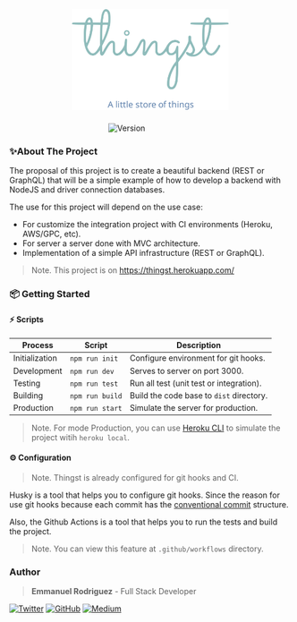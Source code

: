 <div style="display: grid; row-gap: 24px; justify-content: center; justify-items: center">
    <img src="docs/logo.svg" alt="Logo" width="280" />
    <img width="150" src="https://img.shields.io/badge/dynamic/json?color=EBCB8B&style=for-the-badge&label=version&prefix=v&query=version&url=https%3A%2F%2Fraw.githubusercontent.com%2Froremdev%2Fthingst%2Fmaster%2Fpackage.json" alt="Version" />
</div>

### ✨About The Project

The proposal of this project is to create a beautiful backend (REST or GraphQL) that will be a simple example of how to
develop a backend with NodeJS and driver connection databases.

The use for this project will depend on the use case:

- For customize the integration project with CI environments (Heroku, AWS/GPC, etc).
- For server a server done with MVC architecture.
- Implementation of a simple API infrastructure (REST or GraphQL).

> Note. This project is on https://thingst.herokuapp.com/

### 📦 Getting Started

#### ⚡️ Scripts

| Process        | Script          | Description                              |
| -------------- | --------------- | ---------------------------------------- |
| Initialization | `npm run init`  | Configure environment for git hooks.     |
| Development    | `npm run dev`   | Serves to server on port 3000.           |
| Testing        | `npm run test`  | Run all test (unit test or integration). |
| Building       | `npm run build` | Build the code base to `dist` directory. |
| Production     | `npm run start` | Simulate the server for production.      |

> Note. For mode Production, you can use [Heroku CLI](https://devcenter.heroku.com/articles/heroku-cli) to simulate the project witih `heroku local`.

#### ⚙️ Configuration

> Note. Thingst is already configured for git hooks and CI.

Husky is a tool that helps you to configure git hooks. Since the reason for use git hooks because each commit has
the [conventional commit](https://www.conventionalcommits.org/en/v1.0.0/) structure.

Also, the Github Actions is a tool that helps you to run the tests and build the project.

> Note. You can view this feature at `.github/workflows` directory.

### Author

> **Emmanuel Rodriguez** - Full Stack Developer

[![Twitter](https://img.shields.io/badge/Twitter-ECEFF4?style=for-the-badge&logo=Twitter)](https://twitter.com/roremDev)
[![GitHub](https://img.shields.io/badge/GitHub-ECEFF4?style=for-the-badge&logo=GitHub&logoColor=2E3440)](https://github.com/roremdev)
[![Medium](https://img.shields.io/badge/Medium-ECEFF4?style=for-the-badge&logo=Medium&logoColor=2E3440)](https://medium.com/@roremDev)
